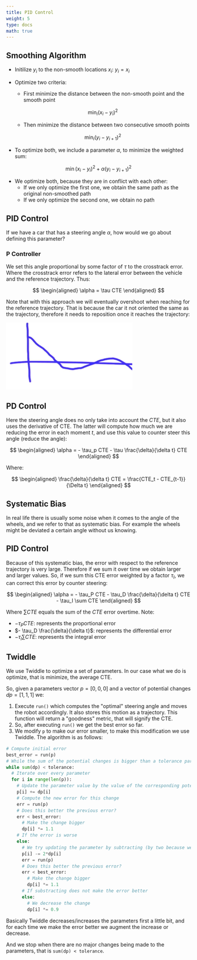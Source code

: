 ```yaml
---
title: PID Control
weight: 5
type: docs
math: true
---
```


## Smoothing Algorithm

- Initilize $y_i$ to the non-smooth locations $x_i$: $y_i = x_i$
- Optimize two criteria:

  - First minimize the distance between the non-smooth point and the smooth point

  $$
  \min_i (x_i - y_i)^2
  $$

  - Then minimize the distance between two consecutive smooth points

  $$
  \min_i (y_i - y_{i+1})^2
  $$

- To optimize both, we include a parameter $\alpha$, to minimize the weighted sum:

$$
\min (x_i - y_i)^2 + \alpha (y_i - y_{i+1})^2
$$

- We optimize both, because they are in conflict with each other:
  - If we only optimize the first one, we obtain the same path as the original non-smoothed path
  - If we only optimize the second one, we obtain no path

## PID Control

If we have a car that has a steering angle $\alpha$, how would we go about defining this parameter?

### P Controller

We set this angle proportional by some factor of $\tau$ to the crosstrack error. Where the crosstrack error refers to the lateral error between the vehicle and the reference trajectory. Thus:

$$
\begin{aligned}
\alpha = \tau CTE
\end{aligned}
$$

Note that with this approach we will eventually overshoot when reaching for the reference trajectory. That is because the car it not oriented the same as the trajectory, therefore it needs to reposition once it reaches the trajectory:

![Robot overshoots trajectory](assets/overshoot_trajectory.png)

## PD Control

Here the steering angle does no only take into account the $CTE$, but it also uses the derivative of CTE. The latter will compute how much we are reducing the error in each moment $t$, and use this value to counter steer this angle (reduce the angle):

$$
\begin{aligned}
\alpha = - \tau_p CTE - \tau \frac{\delta}{\delta t} CTE
\end{aligned}
$$

Where:

$$
\begin{aligned}
\frac{\delta}{\delta t} CTE = \frac{CTE_t - CTE_{t-1}}{\Delta t}
\end{aligned}
$$

## Systematic Bias

In real life there is usually some noise when it comes to the angle of the wheels, and we refer to that as systematic bias. For example the wheels might be deviated a certain angle without us knowing.

## PID Control

Because of this systematic bias, the error with respect to the reference trajectory is very large. Therefore if we sum it over time we obtain larger and larger values. So, if we sum this CTE error weighted by a factor $\tau_I$, we can correct this error by counter steering:

$$
\begin{aligned}
\alpha = - \tau_P CTE - \tau_D \frac{\delta}{\delta t} CTE - \tau_I \sum CTE
\end{aligned}
$$

Where $\sum CTE$ equals the sum of the $CTE$ error overtime. Note:

- $- \tau_P CTE$: represents the proportional error
- $- \tau_D \frac{\delta}{\delta t}$: represents the differential error
- $- \tau_I \sum CTE$: represents the integral error

## Twiddle

We use Twiddle to optimize a set of parameters. In our case what we do is optimize, that is minimize, the average CTE.

So, given a parameters vector $p = [0, 0, 0]$ and a vector of potential changes $dp = [1, 1, 1]$ we:

1. Execute `run()` which computes the "optimal" steering angle and moves the robot accordingly. It also stores this motion as a trajectory. This function will return a "goodness" metric, that will signify the CTE.
2. So, after executing `run()` we get the best error so far.
3. We modify `p` to make our error smaller, to make this modification we use Twiddle. The algorithm is as follows:

```python
# Compute initial error
best_error = run(p)
# While the sum of the potential changes is bigger than a tolerance parameter
while sum(dp) < tolerance:
  # Iterate over every parameter
  for i in range(len(p)):
    # Update the parameter value by the value of the corresponding potential change
    p[i] += dp[i]
    # Compute the new error for this change
    err = run(p)
    # Does this better the previous error?
    err < best_error:
      # Make the change bigger
      dp[i] *= 1.1
    # If the error is worse
    else:
      # We try updating the parameter by subtracting (by two because we added before)
      p[i] -= 2*dp[i]
      err = run(p)
      # Does this better the previous error?
      err < best_error:
        # Make the change bigger
        dp[i] *= 1.1
      # If substracting does not make the error better
      else:
        # We decrease the change
        dp[i] *= 0.9
```

Basically Twiddle decreases/increases the parameters first a little bit, and for each time we make the error better we augment the increase or decrease.

And we stop when there are no major changes being made to the parameters, that is `sum(dp) < tolerance`.
